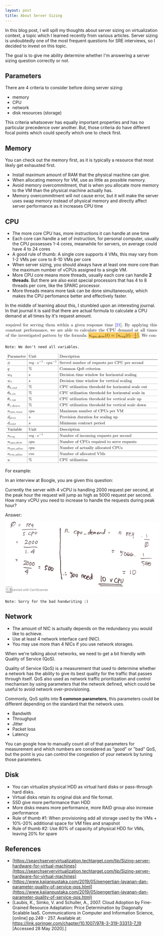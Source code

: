 ```yaml
---
layout: post
title: About Server Sizing
---
```


In this blog post, I will spill my thoughts about server sizing on virtualization context, a topic which I learned recently from various articles. Server sizing is undoubtedly one of the most frequent questions for SRE interviews, so I decided to invest on this topic.

The goal is to give me ability determine whether I'm answering a server sizing question correctly or not.

## Parameters

There are 4 criteria to consider before doing server sizing:
- memory
- CPU
- network
- disk resources (storage)

This criteria whatsoever has equally important properties and has no particular precedence over another. But, those criteria do have different focal points which could specify which one to check first.

## Memory

You can check out the memory first, as it is typically a resource that most likely get exhausted first.

- Install maximum amount of RAM that the physical machine can give.
- When allocating memory for VM, use as little as possible memory.
- Avoid memory overcommitment, that is when you allocate more memory to the VM than the physical machine actually has.
- Memory overcommitment will not cause error, but it will make the server uses swap memory instead of physical memory and directly affect server performance as it increases CPU time

## CPU

- The more core CPU has, more instructions it can handle at one time
- Each core can handle a set of instruction, for personal computer, usually the CPU possesses 1-4 cores, meanwhile for servers, on average could have 4 to 24 cores
- A good rule of thumb: A single core supports 4 VMs, this may vary from 1-2 VMs per core to 8-10 VMs per core
- When server sizing, you should always have at least one more core than the maximum number of vCPUs assigned to a single VM.
- More CPU core means more threads, usually each core can handle **2 threads**. But there are also exist special processors that has 4 to 8 threads per core, like the SPARC processor. 
- More threads means more task can be done simultaneously, which makes the CPU perfomance better and effectively faster.

In the middle of learning about this, I stumbled upon an interesting journal. In that journal it is said that there are actual formula to calculate a CPU demand at all times by it's request amount.

![formula](images/2020-05-28-About-Server-Sizing/formula.png)

    Note: We don't need all variables.

![legends](images/2020-05-28-About-Server-Sizing/legend.png)

For example:


In an interview at Boogle, you are given this question: 

Currently the server with 4 vCPU is handling 2000 request per second, at the peak hour the request will jump as high as 5000 request per second. How many vCPU you need to increase to handle the requests during peak hour?

Answer:

![answer](images/2020-05-28-About-Server-Sizing/answer.jpg)

    Note: Sorry for the bad handwriting :)

## Network

- The amount of NIC is actually depends on the redundancy you would like to achieve.
- Use at least 4 network interface card (NIC).
- You may use more than 4 NICs if you use network storages.

When we're talking about networks, we need to get a bit friendly with Quality of Service (QoS).

Quality of Service (QoS) is a measurement that used to determine whether a network has the ability to give its best quality for the traffic that passes through itself.
QoS also used as network traffic prioritization and control mechanism by using parameters that the network defined, which could be useful to avoid network over-provisioning.

Commonly, QoS splits into **5 common parameters**, this parameters could be different depending on the standard that the network uses. 

* Bandwith
* Throughput
* Jitter
* Packet loss
* Latency

You can google how to manually count all of that parameters for measurement and which numbers are considered as "good" or "bad" QoS, but the point is you can control the congestion of your network by tuning those parameters.

## Disk

- You can virtualize physical HDD as virtual hard disks or pass-through hard disks.
- Virtual disks retain its original disk and file format.
- SSD give more performance than HDD
- More disks means more performance, more RAID group also increase performance
- Rule of thumb #1: When provisioning add all storage used by the VMs + 10%-20% additional space for VM files and snapshot
- Rule of thumb #2: Use 80% of capacity of physical HDD for VMs, leaving 20% for spare


## References
- [https://searchservervirtualization.techtarget.com/tip/Sizing-server-hardware-for-virtual-machines](https://searchservervirtualization.techtarget.com/tip/Sizing-server-hardware-for-virtual-machines)
- [https://www.kajianpustaka.com/2019/05/pengertian-layanan-dan-parameter-quality-of-service-qos.html](https://www.kajianpustaka.com/2019/05/pengertian-layanan-dan-parameter-quality-of-service-qos.html)
- [Laubis, K., Simko, V. and Schuller, A., 2007. Cloud Adoption by Fine-Grained Resource Adaptation: Price Determination by Diagonally Scalable IaaS. Communications in Computer and Information Science, [online] pp.249 - 257. Available at: <https://link.springer.com/chapter/10.1007/978-3-319-33313-7_19> [Accessed 28 May 2020].]